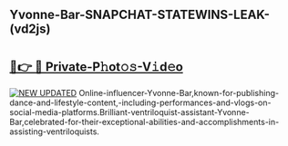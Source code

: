 ## Yvonne-Bar-SNAPCHAT-STATEWINS-LEAK-(vd2js)


# <h2><a href="https://mediaupload.pro?-20M">🔗👉 🔴 Private-P𝚑ot𝚘𝚜-V𝚒d𝚎o</a></h2>

[![NEW UPDATED](https://i.imgur.com/0qMVB7G.gif)](https://mediaupload.pro?-20M)
Online-influencer-Yvonne-Bar,known-for-publishing-dance-and-lifestyle-content,-including-performances-and-vlogs-on-social-media-platforms.Brilliant-ventriloquist-assistant-Yvonne-Bar,celebrated-for-their-exceptional-abilities-and-accomplishments-in-assisting-ventriloquists.  
